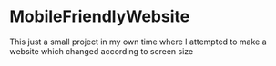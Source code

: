 # MobileFriendlyWebsite
This just a small project in my own time where I attempted to make a website which changed according to screen size

